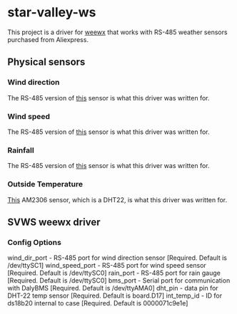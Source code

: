 # star-valley-ws

This project is a driver for [weewx](weewx.com) that works with RS-485 weather sensors purchased from Aliexpress.

## Physical sensors

### Wind direction

The RS-485 version of [this](https://www.aliexpress.com/item/2251800633257050.html?spm=a2g0o.cart.0.0.5d5538daWXKizm&mp=1) sensor is what this driver was written for.

### Wind speed

The RS-485 version of [this](https://www.aliexpress.com/item/2251832771249627.html?spm=a2g0o.cart.0.0.5d5538daWXKizm&mp=1) sensor is what this driver was written for.

### Rainfall

The RS-485 version of [this](https://www.aliexpress.com/item/3256804246014341.html?spm=a2g0o.cart.0.0.5d5538daWXKizm&mp=1) sensor is what this driver was written for.

### Outside Temperature

[This](https://www.aliexpress.com/item/2251832679343807.html?spm=a2g0o.cart.0.0.5d5538daWXKizm&mp=1) AM2306 sensor, which is a DHT22, is what this driver was written for.

## SVWS weewx driver

### Config Options
wind_dir_port - RS-485 port for wind direction sensor [Required. Default is /dev/ttySC1]
wind_speed_port - RS-485 port for wind speed sensor [Required. Default is /dev/ttySC0]
rain_port - RS-485 port for rain gauge [Required. Default is /dev/ttySC0]
bms_port - Serial port for communication with DalyBMS [Required. Default is /dev/ttyAMA0]
dht_pin - data pin for DHT-22 temp sensor [Required. Default is board.D17]
int_temp_id - ID for ds18b20 internal to case [Required. Default is 0000071c9e1e]